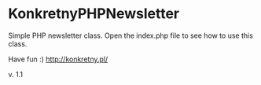 # KonkretnyPHPNewsletter
Simple PHP newsletter class. 
Open the index.php file to see how to use this class.

Have fun :)
http://konkretny.pl/

v. 1.1